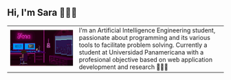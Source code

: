 ## Hi, I'm Sara 👩🏽‍💻
<!-- <div>
    <div>
        <p align="center">
            <img src="background.png" width="80%" />
        </p>    
    </div>

    <div>
        <h1>hola</h1>
    </div>
</div> -->
<table>
<tr>
</tr>
<tr>
<td>
    <img src="background.png" />
</td width="20%">
<td>
    I’m an Artificial Intelligence Engineering
                    student, passionate about
                    programming and its various tools to
                    facilitate problem solving. Currently a
                    student at Universidad Panamericana
                    with a profesional objective based on
                    web application development and
                    research 👩🏽‍💻
</td>
</tr>
</table>